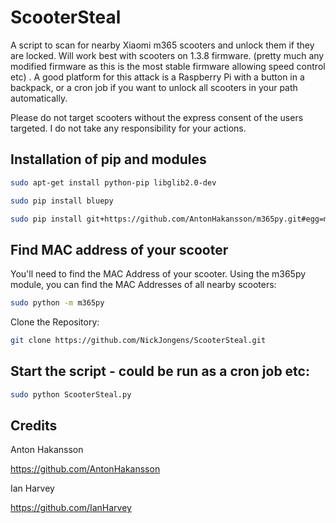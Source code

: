# ScooterSteal

A script to scan for nearby Xiaomi m365 scooters and unlock them if they are locked.
Will work best with scooters on 1.3.8 firmware.
(pretty much any modified firmware as this is the most stable firmware allowing speed control etc)
.
A good platform for this attack is a Raspberry Pi with a button in a backpack, or a cron job if you want to unlock all scooters in your path automatically.

Please do not target scooters without the express consent of the users targeted.
I do not take any responsibility for your actions.

## Installation of pip and modules

```sh
sudo apt-get install python-pip libglib2.0-dev
```

```sh
sudo pip install bluepy
```

```sh
sudo pip install git+https://github.com/AntonHakansson/m365py.git#egg=m365py
```

## Find MAC address of your scooter

You'll need to find the MAC Address of your scooter. 
Using the m365py module, you can find the MAC Addresses of all nearby scooters:

```sh
sudo python -m m365py
```

Clone the Repository:
```sh
git clone https://github.com/NickJongens/ScooterSteal.git
```


## Start the script - could be run as a cron job etc:
```sh
sudo python ScooterSteal.py
```



## Credits

Anton Hakansson

https://github.com/AntonHakansson

Ian Harvey

https://github.com/IanHarvey
